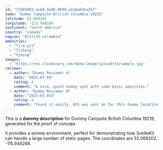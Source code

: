 ```yaml
---
id: "f2002003-acb0-4e90-869d-a2ada63ba2bf"
name: "Dummy Campsite British Columbia 19219"
latitude: 52.068202
longitude: -115.948288
continent: "north-america"
country: "canada"
region: "british-columbia"
amenities:
  - "fire-pit"
  - "fishing"
  - "hiking"
images:
  - "https://res.cloudinary.com/demo/image/upload/v1/sample.jpg"
reviews:
  - author: "Dummy Reviewer A"
    date: "2025-07-04"
    rating: 4
    comment: "A nice, quiet dummy spot with some basic amenities."
  - author: "Dummy Reviewer B"
    date: "2025-03-015"
    rating: 4
    comment: "Found it easily. GPS was spot on for this dummy location."
---
```


This is a **dummy description** for Dummy Campsite British Columbia 19219, generated for the proof of concept.

It provides a serene environment, perfect for demonstrating how SvelteKit can handle a large number of static pages. The coordinates are 52.068202, -115.948288.
